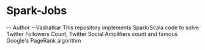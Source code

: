 # Spark-Jobs
-- Author
--Vashatkar
This repository implements Spark/Scala code to solve Twitter Followers Count, Twitter Social Amplifiers count and famous Google's PageRank algorithm
